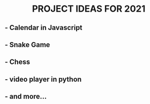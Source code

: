 # &nbsp;&nbsp;&nbsp;&nbsp;&nbsp;&nbsp;&nbsp;&nbsp;&nbsp;&nbsp;&nbsp;&nbsp;  **PROJECT IDEAS FOR 2021**
 
## - Calendar in Javascript
## - Snake Game
## - Chess
## - video player in python
## - and more...
